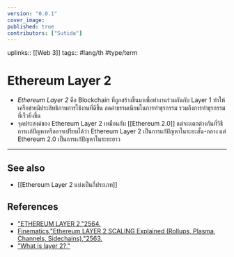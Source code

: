 ```yaml
---
version: "0.0.1"
cover_image:
published: true
contributors: ["Sutida"]
---
```

uplinks:: [[Web 3]]
tags:: #lang/th #type/term

# Ethereum Layer 2
- *Ethereum Layer 2* คือ Blockchain ที่ถูกสร้างขึ้นมาเพื่อทำงานร่วมกันกับ Layer 1 ทำให้เครือข่ายมีประสิทธิภาพการใช้งานที่ดีขึ้น ลดค่าธรรมเนียมในการทำธุรกรรม รวมถึงการทำธุรกรรมที่เร็วยิ่งขึ้น 
- จุดประสงค์ของ Ethereum Layer 2 เหมือนกับ [[Ethereum 2.0]] แต่จะเเตกต่างกันที่วิธีการเเก้ปัญหาหรืออาจเปรียบได้ว่า Ethereum Layer 2 เป็นการแก้ปัญหาในระยะสั้น-กลาง แต่ Ethereum 2.0 เป็นการเเก้ปัญหาในระยะยาว

---
## See also
- [[Ethereum Layer 2 แบ่งเป็นกี่ประเภท]]
## References
- ["ETHEREUM LAYER 2,"2564.](https://academy.bitcoinaddict.org/what-is-ethereum-layer-2/)
- [Finematics,"Ethereum LAYER 2 SCALING Explained (Rollups, Plasma, Channels, Sidechains),"2563.](https://www.youtube.com/watch?v=BgCgauWVTs0&t=455s)
- ["What is layer 2?,"](https://ethereum.org/en/layer-2/)
